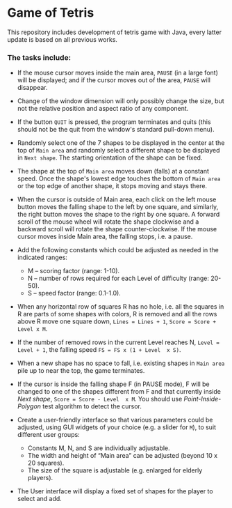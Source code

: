 Game of Tetris
==============

This repository includes development of tetris game with Java, every latter
update is based on all previous works.
 
### The tasks include:

-   If the mouse cursor moves inside the main area, `PAUSE` (in a large font)
    will be displayed; and if the cursor moves out of the area, `PAUSE` will
    disappear.
-   Change of the window dimension will only possibly change the size, but not
    the relative position and aspect ratio of any component.
-   If the button `QUIT` is pressed, the program terminates and quits (this
    should not be the quit from the window's standard pull-down menu).
-   Randomly select one of the 7 shapes to be displayed in the center at the
    top of `Main area` and randomly select a different shape to be displayed in
    `Next shape`. The starting orientation of the shape can be fixed.
-   The shape at the top of `Main area` moves down (falls) at a constant speed.
    Once the shape's lowest edge touches the bottom of `Main area` or the top
    edge of another shape, it stops moving and stays there.
-   When the cursor is outside of Main area, each click on the left mouse
    button moves the falling shape to the left by one square, and similarly,
    the right button moves the shape to the right by one square. A forward
    scroll of the mouse wheel will rotate the shape clockwise and a backward
    scroll will rotate the shape counter-clockwise. If the mouse cursor moves
    inside Main area, the falling stops, i.e. a pause.
-   Add the following constants which could be adjusted as needed in the
    indicated ranges: 

    -   M – scoring factor (range: 1-10).
    -   N – number of rows required for each Level of difficulty (range:
        20-50).
    -   S – speed factor (range: 0.1-1.0).

-   When any horizontal row of squares R has no hole, i.e. all the squares in R
    are parts of some shapes with colors, R is removed and all the rows above R
    move one square down, `Lines = Lines + 1`, `Score = Score + Level x M`. 
-   If the number of removed rows in the current Level reaches N, `Level = Level + 1`, 
    the falling speed `FS = FS x (1 + Level  x S)`.
-   When a new shape has no space to fall, i.e. existing shapes in `Main area`
    pile up to near the top, the game terminates.
-   If the cursor is inside the falling shape F (in PAUSE mode), F will be
    changed to one of the shapes different from F and that currently inside
    _Next shape_, `Score = Score - Level  x M`. You should use
    _Point-Inside-Polygon_ test algorithm to detect the cursor.
-   Create a user-friendly interface so that various parameters could be
    adjusted, using GUI widgets of your choice (e.g. a slider for `M`), to suit
    different user groups:

    -   Constants M, N, and S are individually adjustable.
    -   The width and height of “Main area” can be adjusted (beyond 10 x 20
        squares).
    -   The size of the square is adjustable (e.g. enlarged for elderly
        players).

-   The User interface will display a fixed set of shapes for the player to
    select and add. 

